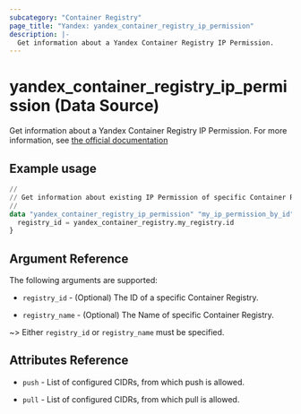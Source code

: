 ```yaml
---
subcategory: "Container Registry"
page_title: "Yandex: yandex_container_registry_ip_permission"
description: |-
  Get information about a Yandex Container Registry IP Permission.
---
```


# yandex_container_registry_ip_permission (Data Source)

Get information about a Yandex Container Registry IP Permission. For more information, see [the official documentation](https://yandex.cloud/docs/container-registry/operations/registry/registry-access)

## Example usage

```terraform
//
// Get information about existing IP Permission of specific Container Registry.
//
data "yandex_container_registry_ip_permission" "my_ip_permission_by_id" {
  registry_id = yandex_container_registry.my_registry.id
}
```

## Argument Reference

The following arguments are supported:

* `registry_id` - (Optional) The ID of a specific Container Registry.

* `registry_name` - (Optional) The Name of specific Container Registry.

~> Either `registry_id` or `registry_name` must be specified.

## Attributes Reference

* `push` - List of configured CIDRs, from which push is allowed.

* `pull` - List of configured CIDRs, from which pull is allowed.

